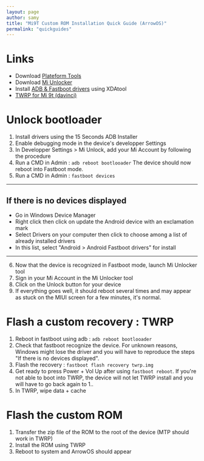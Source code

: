 ```yaml
---
layout: page
author: samy
title: "Mi9T Custom ROM Installation Quick Guide (ArrowOS)"
permalink: "quickguides"
---
```


# Links
- Download [Plateform Tools](https://developer.android.com/studio/releases/platform-tools)
- Download [Mi Unlocker](https://en.miui.com/unlock/download_en.html)
- Install [ADB & Fastboot drivers](https://forum.xda-developers.com/t/official-tool-windows-adb-fastboot-and-drivers-15-seconds-adb-installer-v1-4-3.2588979/) using XDAtool
- [TWRP for Mi 9t (davinci)](https://eu.dl.twrp.me/davinci/)

# Unlock bootloader
1. Install drivers using the 15 Seconds ADB Installer
2. Enable debugging mode in the device's developper Settings
3. In Developper Settings > Mi Unlock, add your Mi Account by following the procedure
4. Run a CMD in Admin :
`adb reboot bootlooader`
The device should now reboot into Fastboot mode.
5. Run a CMD in Admin :
`fastboot devices`
---
## If there is no devices displayed
- Go in Windows Device Manager
- Right click then click on update the Android device with an exclamation mark
- Select Drivers on your computer then click to choose among a list of already installed drivers
- In this list, select "Android > Android Fastboot drivers" for install
---

6. Now that the device is recognized in Fastboot mode, launch Mi Unlocker tool
7. Sign in your Mi Account in the Mi Unlocker tool
8. Click on the Unlock button for your device
9. If everything goes well, it should reboot several times and may appear as stuck on the MIUI screen for a few minutes, it's normal.

# Flash a custom recovery : TWRP
1. Reboot in fastboot using adb : `adb reboot bootlooader`
2. Check that fastboot recognize the device. For unknown reasons, Windows might lose the driver and you will have to reproduce the steps "If there is no devices displayed".
3. Flash the recovery : `fastboot flash recovery twrp.img`
4. Get ready to press Power + Vol Up after using `fastboot reboot`. If you're not able to boot into TWRP, the device will not let TWRP install and you will have to go back again to 1..
5. In TWRP, wipe data + cache

# Flash the custom ROM
1. Transfer the zip file of the ROM to the root of the device (MTP should work in TWRP)
2. Install the ROM using TWRP
3. Reboot to system and ArrowOS should appear


